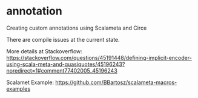# annotation
Creating custom annotations using Scalameta and Circe

There are compile issues at the current state.

More details at Stackoverflow: 
https://stackoverflow.com/questions/45191448/defining-implicit-encoder-using-scala-meta-and-quasiquotes/45196243?noredirect=1#comment77402005_45196243

Scalamet Example:
https://github.com/BBartosz/scalameta-macros-examples